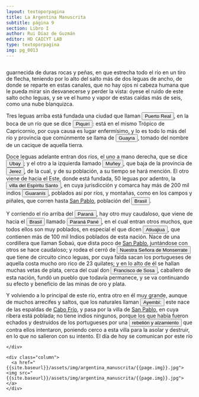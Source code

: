 ```yaml
---
layout: textoporpagina
title: La Argentina Manuscrita
subtitle: página 9
section: Libro I
author: Rui Díaz de Guzmán
editor: HD CAICYT LAB
type: textoporpagina
img: pg_0013
---
```


<div class="row">
    <div class="column">

<p>guarnecida  de duras rocas y peñas, en que estrecha todo el río en un tiro de flecha, teniendo por lo alto del salto más de dos leguas de ancho, de donde se reparte en estas canales, que no hay ojos ni cabeza humana que le pueda mirar sin desvanecerse y perder la vista: óyese el ruido de este salto ocho leguas, y se ve el humo y vapor de estas caídas más de seis, como una nube blanquizca.</p> <p>Tres leguas arriba está fundada una ciudad que llaman <a href="https://recogito.pelagios.org/document/wzqxhk0h3vpikm/part/1/edit#58c3f39f-eb9b-4727-8ed6-bd008227ab17" target="_blank"><button class="balloon" data-balloon-pos="up" data-balloon-length="large" data-balloon="Refiere a la ciudad Real del Guayrá, asentamiento español fundado desde Asunción en 1557 sobre la confluencia del Río Paraná y del Piquirí en la provincia del Guayrá.">Puerto Real</button></a>, en la boca de un río que se dice <button class="balloon" data-balloon-pos="up" data-balloon-length="large" data-balloon="Refiere al río Piquirí.">Piquirí</button>: está en el mismo Trópico de Capricornio, por cuya causa es lugar enfermísimo, y lo es todo lo más del río y provincia que comúnmente se llama de <a href="https://recogito.pelagios.org/document/wzqxhk0h3vpikm/part/1/edit#ad22a97b-537d-44f4-bfc0-db847ad27373" target="_blank"><button class="balloon" data-balloon-pos="up" data-balloon-length="large" data-balloon="Amplia región comprendida dentro de la Gobernación del Río de la Plata y el océano Atlántico, en el actual territorio brasileño. Fue colonizada desde Asunción del Paraguay, pero las constantes incursiones de los bandeirantes portugueses frenaron su expansión.">Guayra</button></a>, tomado del nombre de un cacique de aquella tierra.</p> <p>Doce leguas adelante entran dos ríos, el uno a mano derecha, que se dice <button class="balloon" data-balloon-pos="up" data-balloon-length="large" data-balloon="Actual río Ivaí del estado brasileño de Paraná.">Ubay</button>; y el otro a la izquierda llamado <button class="balloon" data-balloon-pos="up" data-balloon-length="large" data-balloon="Probablemente río Amambaí.">Muñey</button>, que baja de la provincia de <a href="https://recogito.pelagios.org/document/wzqxhk0h3vpikm/part/1/edit#13dd0aa5-bc45-47dc-af5c-41e4173f41c2" target="_blank"><button class="balloon" data-balloon-pos="up" data-balloon-length="large" data-balloon="Territorios al norte del Río Paraguay, y organizados en torno a la ciudad de Santiago de Jerez (1593-1632) fundada en la confluencia de los ríos Miranda (Mbotetey o Ipaneme) y el Aquidauana. Dependían políticamente de Asunción.. Se refiere a Santiago de Jerez (1593) fundada en la confluencia de los ríos Miranda y Aquidauana.">Jerez</button></a>, de la cual, y de su población, a su tiempo se hará mención. El otro viene de hacia el Este, donde está fundada, 50 leguas por adentro, la <a href="https://recogito.pelagios.org/document/wzqxhk0h3vpikm/part/1/edit#39e4c83e-b0a6-4b2d-a74e-390b54cfb6d3" target="_blank"><button class="balloon" data-balloon-pos="up" data-balloon-length="large" data-balloon="Refiere a la ciudad de Villa Rica del Espíritu Santo, fundada por Ruy Díaz Melgarejo (padre de Rui Díaz) en 1570 en la región del Guayrá en lo que hoy constituye territorio del estado brasileño de Paraná.">villa del Espíritu Santo</button></a>, en cuya jurisdicción y comarca hay más de 200 mil indios <button class="balloon" data-balloon-pos="up" data-balloon-length="large" data-balloon="Refiere a los guaraníes o avá, según su autodenominación (que significa &quot;ser humano&quot;), se extendían, divididos en distintas parcialidades, entre la costa brasileña y los contrafuertes andinos, teniendo además asentamientos en las islasdel Río Paraná y del delta del Río de la Plata. Cultivadores selvícolas, producían regulamente excedentes agrícolas que serían indispensables para el avance de la conquista española en el región.">Guaranís</button>, poblados así por ríos, y montañas, como en los campos y piñales, que corren hasta <a href="https://recogito.pelagios.org/document/wzqxhk0h3vpikm/part/1/edit#8138e05d-7f6d-4b18-b0a1-6a8b4b488ece" target="_blank">San Pablo</a>, población del <a href="https://recogito.pelagios.org/document/wzqxhk0h3vpikm/part/1/edit#c837c590-1cf3-41b1-a026-97173adc6077" target="_blank"><button class="balloon" data-balloon-pos="up" data-balloon-length="large" data-balloon="La costa de lo que hoy es territorio brasileño fue el primer punto al que llegaron los europeos en América del Sur. La primera expedición que exploró la región fue un desprendimiento de la flota portuguesa que Vasco da Gama (1460-1524) llevaba hacia Oriente. Las naves dirigidas por Pedro Álvarez de Cabral (1467-1520) se alejaron excesivamente de la costa de África y terminaron en el extremo sur de actual territorio del Estado de Bahía, en que el permanecieron entre abril y mayo del año 1500.">Brasil</button></a>.</p> <p>Y corriendo el río arriba del <a href="https://recogito.pelagios.org/document/wzqxhk0h3vpikm/part/1/edit#cf98fec4-3fb1-4c81-b791-686a002492db" target="_blank"><button class="balloon" data-balloon-pos="up" data-balloon-length="large" data-balloon="Refiere al río Paraná.">Paraná</button></a>, hay otro muy caudaloso, que viene de hacia el <a href="https://recogito.pelagios.org/document/wzqxhk0h3vpikm/part/1/edit#cdbe876c-5b7c-4c1c-8617-3e6180f0afd7" target="_blank"><button class="balloon" data-balloon-pos="up" data-balloon-length="large" data-balloon="La costa de lo que hoy es territorio brasileño fue el primer punto al que llegaron los europeos en América del Sur. La primera expedición que exploró la región fue un desprendimiento de la flota portuguesa que Vasco da Gama (1460-1524) llevaba hacia Oriente. Las naves dirigidas por Pedro Álvarez de Cabral (1467-1520) se alejaron excesivamente de la costa de África y terminaron en el extremo sur de actual territorio del Estado de Bahía, en que el permanecieron entre abril y mayo del año 1500.">Brasil</button></a> llamado <button class="balloon" data-balloon-pos="up" data-balloon-length="large" data-balloon="Río Paranapanema">Paraná Pané</button>, en el cual entran otros muchos, que todos ellos son muy poblados, en especial el que dicen <button class="balloon" data-balloon-pos="up" data-balloon-length="large" data-balloon="Atibajiba. Río que sale de una cordillera, poco distante de San Pablo; rodea el cerro de Nuestra Señora de Monserrate. Sus orillas están pobladas de indios guaranís. Corre cerca del Iguazú, entra en el Paranapané; es muy caudaloso; con muchos arrecifes y saltos, y poblado de multitud de indios.">Atiuajiua</button>, que contienen más de 100 mil Indios poblados de esta nación. Nace de una cordillera que llaman Sobaú, que dista poco de <a href="https://recogito.pelagios.org/document/wzqxhk0h3vpikm/part/1/edit#dc647cef-970a-4763-a988-6f50aa17f78c" target="_blank">San Pablo</a>, juntándose con otros se hace caudaloso; y rodea el cerró de <a href="https://recogito.pelagios.org/document/wzqxhk0h3vpikm/part/1/edit#89effcf7-3c2c-47dd-9d94-de42644648cd" target="_blank"><button class="balloon" data-balloon-pos="up" data-balloon-length="large" data-balloon="Probablemente se refiera Monte Serrat en la ciudad de Santos (estado brasileño de Sao Paulo), en cuya cima hay un santuario dedicado a la Virgen de Montserrat.">Nuestra Señora de Monserrate</button></a> que tiene de circuito cinco leguas, por cuya falda sacan los portugueses de aquella costa mucho oro rico de 23 quilates; y en lo alto de él se hallan muchas vetas de plata, cerca del cual don <button class="balloon" data-balloon-pos="up" data-balloon-length="large" data-balloon="Francisco de Sousa (1540-1611) fue un fidalgo portugués y sépimo gobernador de Brasil.">Francisco de Sosa</button>, caballero de esta nación, fundó un pueblo que todavía permanece, y se va continuando su efecto y beneficio de las minas de oro y plata.</p> <p>Y volviendo a lo principal de este río, entra otro en él muy grande, aunque de muchos arrecifes y saltos, que los naturales llaman <button class="balloon" data-balloon-pos="up" data-balloon-length="large" data-balloon="Refiere al actual Río Tieté que nace cerca de Campihas (Sao Paulo)">Ayembí:</button> este nace de las espaldas de <a href="https://recogito.pelagios.org/document/wzqxhk0h3vpikm/part/1/edit#f9e06170-dda8-4024-bcc3-c00a7155e6c8" target="_blank">Cabo Frío</a>, y pasa por la villa de <a href="https://recogito.pelagios.org/document/wzqxhk0h3vpikm/part/1/edit#57452c32-0ad9-4dbf-98b1-5a8a167d6a50" target="_blank">San Pablo</a>, en cuya ribera está poblada; no tiene indios ningunos, porque los que había fueron echados y destruidos de los portugueses por una <button class="balloon" data-balloon-pos="up" data-balloon-length="large" data-balloon="Refiere al ciclo de revueltas englobadas bajo en nombre de la guerra contra los Tamoios, una parcialidad tupí que se levantó contra los portugueses durante varias décadas a partir de la segunda mitad del siglo XVI.">rebelión y alzamiento</button> que contra ellos intentaron, poniendo cerco a esta villa para la asolar y destruir, en lo que no salieron con su intento. El día de hoy se comunican por este río</p>

    </div>

    <div class="column">
      <a href="{{site.baseurl}}/assets/img/argentina_manuscrita/{{page.img}}.jpg"><img src="{{site.baseurl}}/assets/img/argentina_manuscrita/{{page.img}}.jpg"></a>
    </div>
</div>